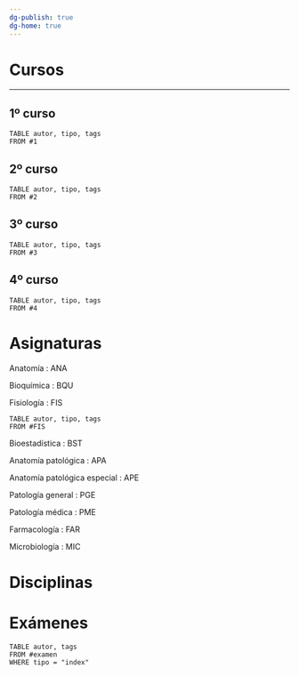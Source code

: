 ```yaml
---
dg-publish: true
dg-home: true
---
```


# Cursos
- - -
## 1º curso
```dataview
TABLE autor, tipo, tags
FROM #1
```
## 2º curso
```dataview
TABLE autor, tipo, tags
FROM #2
```
## 3º curso
```dataview
TABLE autor, tipo, tags
FROM #3
```
## 4º curso
```dataview
TABLE autor, tipo, tags
FROM #4
```

# Asignaturas

Anatomía : ANA

Bioquímica : BQU

Fisiología : FIS
```dataview
TABLE autor, tipo, tags
FROM #FIS  
```

Bioestadística : BST

Anatomía patológica : APA

Anatomía patológica especial : APE

Patología general : PGE

Patología médica : PME

Farmacología : FAR

Microbiología : MIC

# Disciplinas


# Exámenes
```dataview
TABLE autor, tags
FROM #examen 
WHERE tipo = "index"
```
